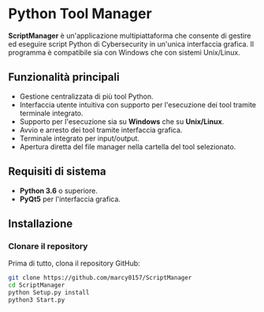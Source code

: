 # Python Tool Manager

**ScriptManager** è un'applicazione multipiattaforma che consente di gestire ed eseguire script Python di Cybersecurity in un'unica interfaccia grafica. Il programma è compatibile sia con Windows che con sistemi Unix/Linux.

## Funzionalità principali
- Gestione centralizzata di più tool Python.
- Interfaccia utente intuitiva con supporto per l'esecuzione dei tool tramite terminale integrato.
- Supporto per l'esecuzione sia su **Windows** che su **Unix/Linux**.
- Avvio e arresto dei tool tramite interfaccia grafica.
- Terminale integrato per input/output.
- Apertura diretta del file manager nella cartella del tool selezionato.

## Requisiti di sistema
- **Python 3.6** o superiore.
- **PyQt5** per l'interfaccia grafica.

## Installazione

### Clonare il repository
Prima di tutto, clona il repository GitHub:

```bash
git clone https://github.com/marcy0157/ScriptManager
cd ScriptManager
python Setup.py install
python3 Start.py
